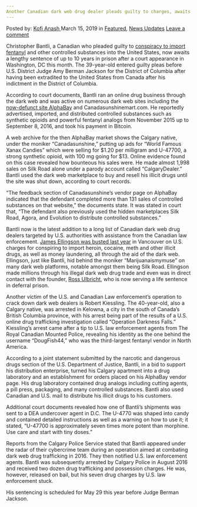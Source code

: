 ```yaml
---
Another Canadian dark web drug dealer pleads guilty to charges, awaits sentencing in the U.S.
---
```

<article class="post-listing post-28633 post type-post status-publish format-standard has-post-thumbnail hentry  tag-awaits tag-canadian tag-charges tag-dark tag-guilty tag-pleads tag-sentencing tag-web">
    <div class="post-inner">
        <span>Posted by: <a href="https://www.deepdotweb.com/author/kofi/" title="">Kofi Anash </a></span>
    <span>March 15, 2019</span>
    <span>in <a href="https://www.deepdotweb.com/category/deepdot-news/" rel="category tag">Featured</a>, <a href="https://www.deepdotweb.com/category/news-updates/" rel="category tag">News Updates</a></span>
    <span><a href="https://www.deepdotweb.com/2019/03/15/another-canadian-dark-web-drug-dealer-pleads-guilty-to-charges-awaits-sentencing-in-the-u-s/#respond">Leave a comment</a></span>
    </p>
    <div class="clear"></div>
    <div class="entry">
    <p>Christopher Bantli, a Canadian who pleaded guilty to <a href="https://www.vice.com/en_ca/article/xwb4e7/more-canadians-are-facing-jail-in-the-us-for-dealing-fentanyl-on-the-dark-web">conspiracy to import fentanyl</a> and other controlled substances into the United States, now awaits a lengthy sentence of up to 10 years in prison after a court appearance in Washington, DC this month. The 39-year-old entered guilty pleas before U.S. District Judge Amy Berman Jackson for the District of Columbia after having been extradited to the United States from Canada after his indictment in the District of Columbia.</p>
    <p>According to court documents, Bantli ran an online drug business through the dark web and was active on numerous dark web sites including the <a href="https://www.deepdotweb.com/2018/12/30/german-man-sentenced-to-probation-for-buying-guns-on-alphabay/">now-defunct site AlphaBay</a> and Canadasunshinemart.com. He reportedly advertised, imported, and distributed controlled substances such as synthetic opioids and powerful fentanyl analogs from November 2015 up to September 8, 2016, and took his payment in Bitcoin.</p>
    <p>A web archive for the then AlphaBay market shows the Calgary native, under the moniker “Canadasunshine,” putting up ads for “World Famous Xanax Candies” which were selling for $1.20 per milligram and U-47700, a strong synthetic opioid, with 100 mg going for $13. Online evidence found on this case revealed how bounteous his sales were. He made almost 1,998 sales on Silk Road alone under a parody account called “CalgaryDealer.” Bantli used the dark web marketplace to buy and resell his illicit drugs until the site was shut down, according to court records.</p>
    <p>“The feedback section of Canadasunshine’s vendor page on AlphaBay indicated that the defendant completed more than 131 sales of controlled substances on that website,” the documents state. It was stated in court that, “The defendant also previously used the hidden marketplaces Silk Road, Agora, and Evolution to distribute controlled substances.”</p>
    <p>Bantli now is the latest addition to a long list of Canadian dark web drug dealers targeted by U.S. authorities with assistance from the Canadian law enforcement. <a href="https://www.deepdotweb.com/2018/09/07/canadian-man-accused-of-selling-fentanyl-on-alphabay-and-dream/">James Ellingson was busted last year</a> in Vancouver on U.S. charges for conspiring to import heroin, cocaine, meth and other illicit drugs, as well as money laundering, all through the aid of the dark web. Ellingson, just like Bantli, hid behind the moniker “Marijuanaismymuse” on many dark web platforms, notable amongst them being Silk Road. Ellingson made millions through his illegal dark web drug trade and even was in direct contact with the founder, <a href="https://www.deepdotweb.com/2018/10/23/ross-ulbrichts-petition-signed-by-maine-state-senator-and-u-s-senate-candidate/">Ross Ulbricht</a>, who is now serving a life sentence in deferral prison.</p>
    <p>Another victim of the U.S. and Canadian Law enforcement’s operation to crack down dark web dealers is Robert Kiessling. The 40-year-old, also a Calgary native, was arrested in Kelowna, a city in the south of Canada’s British Columbia province, with his arrest being part of the results of a U.S. online drug trafficking investigation called “Operation Darkness Falls.” Kiessling’s arrest came after a tip to U.S. law enforcement agents from The Royal Canadian Mounted Police, revealing his identity as the one behind the username “DougFish44,” who was the third-largest fentanyl vendor in North America.</p>
    <p>According to a joint statement submitted by the narcotic and dangerous drugs section of the U.S. Department of Justice, Bantli, in a bid to support his distribution enterprise, turned his Calgary apartment into a drug laboratory and an establishment for orders placed on his AlphaBay vendor page. His drug laboratory contained drug analogs including cutting agents, a pill press, packaging, and many controlled substances. Bantli also used Canadian and U.S. mail to distribute his illicit drugs to his customers.</p>
    <p>Additional court documents revealed how one of Bantli’s shipments was sent to a DEA undercover agent in D.C. The U-4770 was shaped into candy and contained detailed instructions as well as a warning on how to use it; it stated, “U-47700 is approximately seven times more potent than morphine. Use care and start with tiny doses.”</p>
    <p>Reports from the Calgary Police Service stated that Bantli appeared under the radar of their cybercrime team during an operation aimed at combating dark web drug trafficking in 2016. They then notified U.S. law enforcement agents. Bantli was subsequently arrested by Calgary Police in August 2016 and received two dozen drug trafficking and possession charges. He was, however, released on bail, but his seven drug charges by U.S. law enforcement stuck.</p>
    <p>His sentencing is scheduled for May 29 this year before Judge Berman Jackson.</p>
    </div>
    <span style="display:none"><a href="https://www.deepdotweb.com/tag/awaits/" rel="tag">awaits</a> <a href="https://www.deepdotweb.com/tag/canadian/" rel="tag">canadian</a> <a href="https://www.deepdotweb.com/tag/charges/" rel="tag">charges</a> <a href="https://www.deepdotweb.com/tag/dark/" rel="tag">dark</a>     <a href="https://www.deepdotweb.com/tag/sentencing/" rel="tag">sentencing</a> <a href="https://www.deepdotweb.com/tag/web/" rel="tag">web</a></span> <span style="display:none" class="updated">2019-03-15</span>
    <div style="display:none" class="vcard author" itemprop="author" itemscope itemtype="http://schema.org/Person"><strong class="fn" itemprop="name"><a href="https://www.deepdotweb.com/author/kofi/" title="Posts by Kofi Anash" rel="author">Kofi Anash</a></strong></div>
    </div>
</article>


